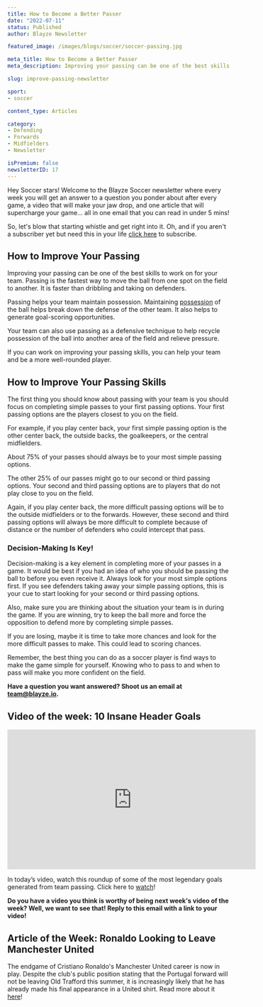```yaml
---
title: How to Become a Better Passer
date: "2022-07-11"
status: Published
author: Blayze Newsletter

featured_image: /images/blogs/soccer/soccer-passing.jpg

meta_title: How to Become a Better Passer
meta_description: Improving your passing can be one of the best skills to work on for your team.  Learn how to improve your passing to become a more important player on your team here.

slug: improve-passing-newsletter

sport:
- soccer

content_type: Articles

category:
- Defending
- Forwards
- Midfielders
- Newsletter

isPremium: false
newsletterID: 17
---
```


Hey Soccer stars! Welcome to the Blayze Soccer newsletter where every week you will get an answer to a question you ponder about after every game, a video that will make your jaw drop, and one article that will supercharge your game... all in one email that you can read in under 5 mins! 

So, let's blow that starting whistle and get right into it.  Oh, and if you aren't a subscriber yet but need this in your life [click here](https://racers360.activehosted.com/f/17) to subscribe.

<div class="_form_17"></div>

## How to Improve Your Passing

Improving your passing can be one of the best skills to work on for your team. Passing is the fastest way to move the ball from one spot on the field to another. It is faster than dribbling and taking on defenders.

Passing helps your team maintain possession. Maintaining [possession](https://blayze.io/blog/soccer/overlapping-and-underlapping-passes) of the ball helps break down the defense of the other team. It also helps to generate goal-scoring opportunities.

Your team can also use passing as a defensive technique to help recycle possession of the ball into another area of the field and relieve pressure.

If you can work on improving your passing skills, you can help your team and be a more well-rounded player.

## How to Improve Your Passing Skills

The first thing you should know about passing with your team is you should focus on completing simple passes to your first passing options. Your first passing options are the players closest to you on the field.

For example, if you play center back, your first simple passing option is the other center back, the outside backs, the goalkeepers, or the central midfielders.

About 75% of your passes should always be to your most simple passing options.

The other 25% of our passes might go to our second or third passing options. Your second and third passing options are to players that do not play close to you on the field.

Again, if you play center back, the more difficult passing options will be to the outside midfielders or to the forwards. However, these second and third passing options will always be more difficult to complete because of distance or the number of defenders who could intercept that pass.

### Decision-Making Is Key!

Decision-making is a key element in completing more of your passes in a game. It would be best if you had an idea of who you should be passing the ball to before you even receive it. Always look for your most simple options first. If you see defenders taking away your simple passing options, this is your cue to start looking for your second or third passing options.

Also, make sure you are thinking about the situation your team is in during the game. If you are winning, try to keep the ball more and force the opposition to defend more by completing simple passes.

If you are losing, maybe it is time to take more chances and look for the more difficult passes to make. This could lead to scoring chances.

Remember, the best thing you can do as a soccer player is find ways to make the game simple for yourself. Knowing who to pass to and when to pass will make you more confident on the field.

**Have a question you want answered?  Shoot us an email at [team@blayze.io](mailto:team@blayze.io).**



## Video of the week: 10 Insane Header Goals

<iframe width="560" height="315" src="https://www.youtube.com/embed/Ctfv_LE3SLc" title="YouTube video player" frameborder="0" allow="accelerometer; autoplay; clipboard-write; encrypted-media; gyroscope; picture-in-picture" allowfullscreen></iframe>

In today’s video, watch this roundup of some of the most legendary goals generated from team passing. Click here to [watch](https://youtu.be/Ctfv_LE3SLc)!

**Do you have a video you think is worthy of being next week's video of the week? Well, we want to see that! Reply to this email with a link to your video!**



## Article of the Week: Ronaldo Looking to Leave Manchester United

The endgame of Cristiano Ronaldo's Manchester United career is now in play. Despite the club's public position stating that the Portugal forward will not be leaving Old Trafford this summer, it is increasingly likely that he has already made his final appearance in a United shirt. Read more about it [here](https://www.espn.com/soccer/manchester-united-engman_utd/story/4694432/cristiano-ronaldo-has-left-man-united-high-and-dry-with-handling-of-desire-to-leave-old-trafford)!



